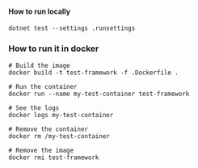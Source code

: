 ﻿#### How to run locally

```shell
dotnet test --settings .runsettings
```

### How to run it in docker

```shell
# Build the image
docker build -t test-framework -f .Dockerfile . 

# Run the container
docker run --name my-test-container test-framework 

# See the logs
docker logs my-test-container

# Remove the container
docker rm /my-test-container 

# Remove the image
docker rmi test-framework 
```